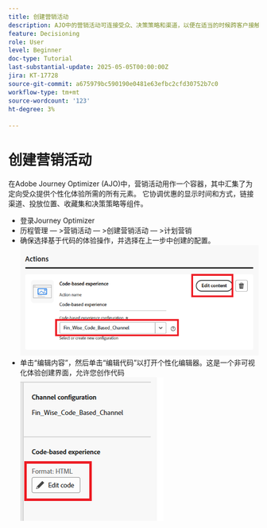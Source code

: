 ```yaml
---
title: 创建营销活动
description: AJO中的营销活动可连接受众、决策策略和渠道，以便在适当的时候跨客户接触点提供个性化优惠。
feature: Decisioning
role: User
level: Beginner
doc-type: Tutorial
last-substantial-update: 2025-05-05T00:00:00Z
jira: KT-17728
source-git-commit: a675979bc590190e0481e63efbc2cfd30752b7c0
workflow-type: tm+mt
source-wordcount: '123'
ht-degree: 3%

---
```



# 创建营销活动

在Adobe Journey Optimizer (AJO)中，营销活动用作一个容器，其中汇集了为定向受众提供个性化体验所需的所有元素。 它协调优惠的显示时间和方式，链接渠道、投放位置、收藏集和决策策略等组件。

* 登录Journey Optimizer
* 历程管理 — >营销活动 — >创建营销活动 — >计划营销
* 确保选择基于代码的体验操作，并选择在上一步中创建的配置。
  ![创建营销活动](assets/create-campaign.png)
* 单击“编辑内容”，然后单击“编辑代码”以打开个性化编辑器。这是一个非可视化体验创建界面，允许您创作代码
  ![edit-cbe_html](assets/edit_code_based_exp_html.png)

